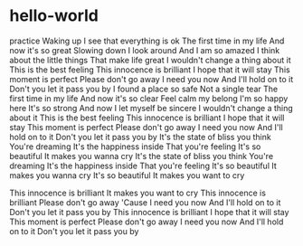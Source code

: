 # hello-world
practice
Waking up I see that everything is ok
The first time in my life
And now it's so great
Slowing down I look around
And I am so amazed
I think about the little things
That make life great
I wouldn't change a thing about it
This is the best feeling
This innocence is brilliant
I hope that it will stay
This moment is perfect
Please don't go away
I need you now
And I'll hold on to it
Don't you let it pass you by
I found a place so safe
Not a single tear
The first time in my life
And now it's so clear
Feel calm my belong
I'm so happy here
It's so strong
And now I let myself be sincere
I wouldn't change a thing about it
This is the best feeling
This innocence is brilliant
I hope that it will stay
This moment is perfect
Please don't go away
I need you now
And I'll hold on to it
Don't you let it pass you by
It's the state of bliss you think
You're dreaming
It's the happiness inside
That you're feeling
It's so beautiful
It makes you wanna cry
It's the state of bliss you think
You're dreaming
It's the happiness inside
That you're feeling
It's so beautiful
It makes you wanna cry
It's so beautiful
It makes you want to cry

This innocence is brilliant
It makes you want to cry
This innocence is brilliant
Please don't go away
'Cause I need you now
And I'll hold on to it
Don't you let it pass you by
This innocence is brilliant
I hope that it will stay
This moment is perfect
Please don't go away
I need you now
And I'll hold on to it
Don't you let it pass you by
